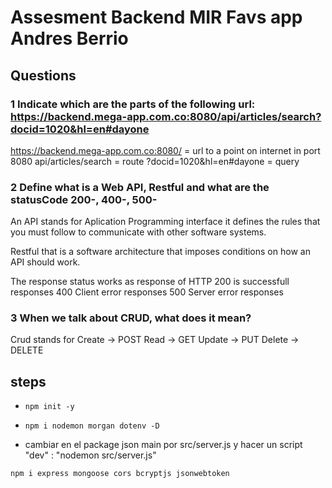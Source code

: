 # Assesment Backend MIR Favs app Andres Berrio
## Questions
### 1 Indicate which are the parts of the following url: https://backend.mega-app.com.co:8080/api/articles/search?docid=1020&hl=en#dayone

https://backend.mega-app.com.co:8080/ = url to a point on internet in port 8080
api/articles/search = route
?docid=1020&hl=en#dayone = query

### 2 Define what is a Web API, Restful and what are the statusCode 200-, 400-, 500-

An API stands for  Aplication Programming interface it defines the rules that you must follow to communicate with other software systems.

Restful that is a software architecture that imposes conditions on how an API should work.

The response status  works as response of HTTP
200 is successfull responses
400 Client error responses
500 Server error responses


### 3 When we talk about CRUD, what does it mean?

Crud stands for
Create -> POST
Read -> GET
Update  -> PUT
Delete  -> DELETE





## steps
- ```npm init -y```
- ```npm i nodemon morgan dotenv -D```

- cambiar en el package json main por src/server.js y hacer un script "dev" : "nodemon src/server.js"

```npm i express mongoose cors bcryptjs jsonwebtoken```

